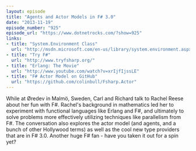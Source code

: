```yaml
---
layout: episode
title: "Agents and Actor Models in F# 3.0"
date: "2013-11-19"
episode_number: "925"
episode_url: "https://www.dotnetrocks.com/?show=925"
links:
- title: "System.Environment Class"
  url: "http://msdn.microsoft.com/en-us/library/system.environment.aspx"
- title: "Try F#"
  url: "http://www.tryfsharp.org/"
- title: "Erlang: The Movie"
  url: "http://www.youtube.com/watch?v=xrIjfIjssLE"
- title: "F# Actor Model on GitHub"
  url: "https://github.com/colinbull/Fsharp.Actor"
---
```


While at Øredev in Malmö, Sweden, Carl and Richard talk to Rachel Reese about her fun with F#. Rachel's background in mathematics led her to experiment with functional languages like Erlang and F#, and ultimately to solve problems more effectively utilizing techniques like parallelism from F#. The conversation also explores the actor model (and agents, and a bunch of other Hollywood terms) as well as the cool new type providers that are in F# 3.0. Another huge F# fan - have you taken it out for a spin yet?
